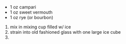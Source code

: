 * 1 oz campari
* 1 oz sweet vermouth
* 1 oz rye (or bourbon)

1. mix in mixing cup filled w/ ice
1. strain into old fashioned glass with one large ice cube
2. 
